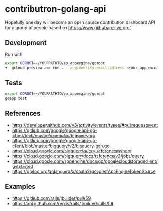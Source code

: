 # contributron-golang-api

Hopefully one day will become an open source contribution dashboard API for a
group of people based on https://www.githubarchive.org/

## Development

Run with:

```bash
export GOROOT=~/YOURPATHTO/go_appengine/goroot
➜  gcloud preview app run . --appidentity-email-address <your_app_email_address>@developer.gserviceaccount.com --appidentity-private-key-path pem_file.pem
```

## Tests

```bash
export GOROOT=~/YOURPATHTO/go_appengine/goroot
goapp test
```

## References
- https://developer.github.com/v3/activity/events/types/#pullrequestevent
- https://github.com/google/google-api-go-client/blob/master/examples/bigquery.go
- https://github.com/google/google-api-go-client/blob/master/bigquery/v2/bigquery-gen.go
- https://cloud.google.com/bigquery/query-reference#where
- https://cloud.google.com/bigquery/docs/reference/v2/jobs/query
- https://cloud.google.com/appengine/docs/go/googlecloudstorageclient/getstarted
- https://godoc.org/golang.org/x/oauth2/google#AppEngineTokenSource

## Examples
- https://github.com/rails/jbuilder/pull/59
- https://api.github.com/repos/rails/jbuilder/pulls/59
